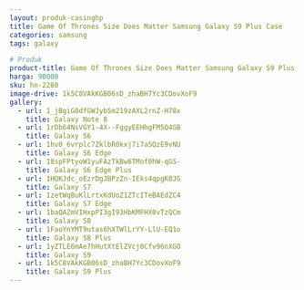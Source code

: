 ```yaml
---
layout: produk-casinghp
title: Game Of Thrones Size Does Matter Samsung Galaxy S9 Plus Case
categories: samsung
tags: galaxy

# Produk
product-title: Game Of Thrones Size Does Matter Samsung Galaxy S9 Plus Case
harga: 90000
sku: hn-2280
image-drive: 1k5C8VAkKGB06sD_zhaBH7Yc3CDovXoF9
gallery:
  - url: 1_jBgiG0dfGWJybSm219zAXL2rnZ-H78x
    title: Galaxy Note 8
  - url: 1rDb64NsVGY1-4X--FggyEEHhgFM5Q4GB
    title: Galaxy S6
  - url: 1hv0_6vrplc7ZklbR0kxj7i7aSQzE9vNU
    title: Galaxy S6 Edge
  - url: 18spFPtyoW1yuFAzTkBw6TMof0hW-qGS-
    title: Galaxy S6 Edge Plus
  - url: 1HQKJdc_oEzrDgJBPzZn-IEks4qpgK0JG
    title: Galaxy S7
  - url: 1zetWqBuKlLrtxKdUoZ1ZTcITeBAEdZC4
    title: Galaxy S7 Edge
  - url: 1baQAZmVIHxpPI3gI93HbKMFHX0vTzQCm
    title: Galaxy S8
  - url: 1FaoYnYMT9utas6hXTWlLrYY-LlU-EQ1o
    title: Galaxy S8 Plus
  - url: 1yZTLE6mAe7hHutXtElZVcj0Cfv96nXGO
    title: Galaxy S9
  - url: 1k5C8VAkKGB06sD_zhaBH7Yc3CDovXoF9
    title: Galaxy S9 Plus
---
```

